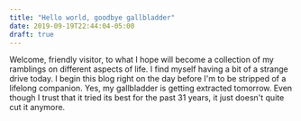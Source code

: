 ```yaml
---
title: "Hello world, goodbye gallbladder"
date: 2019-09-19T22:44:04-05:00
draft: true
---
```


Welcome, friendly visitor, to what I hope will become a collection of my ramblings on different aspects of life.
I find myself having a bit of a strange drive today. I begin this blog right on the day before I'm to be stripped of a lifelong companion.
Yes, my gallbladder is getting extracted tomorrow. Even though I trust that it tried its best for the past 31 years, it just
doesn't quite cut it anymore. 

